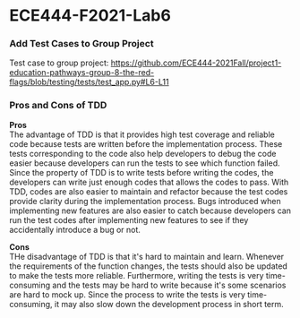 # ECE444-F2021-Lab6

### Add Test Cases to Group Project
Test case to group project: https://github.com/ECE444-2021Fall/project1-education-pathways-group-8-the-red-flags/blob/testing/tests/test_app.py#L6-L11

### Pros and Cons of TDD
**Pros**  
The advantage of TDD is that it provides high test coverage and reliable code because tests are written before the implementation process. These tests corresponding to the code also help developers to debug the code easier because developers can run the tests to see which function failed. Since the property of TDD is to write tests before writing the codes, the developers can write just enough codes that allows the codes to pass. With TDD, codes are also easier to maintain and refactor because the test codes provide clarity during the implementation process. Bugs introduced when implementing new features are also easier to catch because developers can run the test codes after implementing new features to see if they accidentally introduce a bug or not.

**Cons**  
THe disadvantage of TDD is that it's hard to maintain and learn. Whenever the requirements of the function changes, the tests should also be updated to make the tests more reliable. Furthermore, writing the tests is very time-consuming and the tests may be hard to write because it's some scenarios are hard to mock up. Since the process to write the tests is very time-consuming, it may also slow down the development process in short term. 
